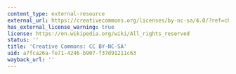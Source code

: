 ```yaml
---
content_type: external-resource
external_url: https://creativecommons.org/licenses/by-nc-sa/4.0/?ref=chooser-v1
has_external_license_warning: true
license: https://en.wikipedia.org/wiki/All_rights_reserved
status: ''
title: 'Creative Commons: CC BY-NC-SA'
uid: a7fca26a-fe71-4246-b907-f37d91211c63
wayback_url: ''
---
```

